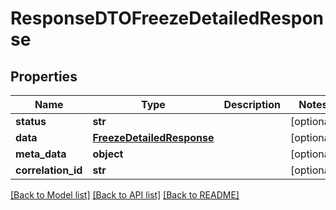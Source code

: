 # ResponseDTOFreezeDetailedResponse

## Properties
Name | Type | Description | Notes
------------ | ------------- | ------------- | -------------
**status** | **str** |  | [optional] 
**data** | [**FreezeDetailedResponse**](FreezeDetailedResponse.md) |  | [optional] 
**meta_data** | **object** |  | [optional] 
**correlation_id** | **str** |  | [optional] 

[[Back to Model list]](../README.md#documentation-for-models) [[Back to API list]](../README.md#documentation-for-api-endpoints) [[Back to README]](../README.md)


